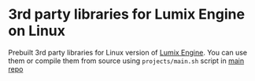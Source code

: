 # 3rd party libraries for Lumix Engine on Linux

Prebuilt 3rd party libraries for Linux version of [Lumix Engine](https://github.com/nem0/lumixengine). 
You can use them or compile them from source using ```projects/main.sh``` script in [main repo](https://github.com/nem0/lumixengine)
